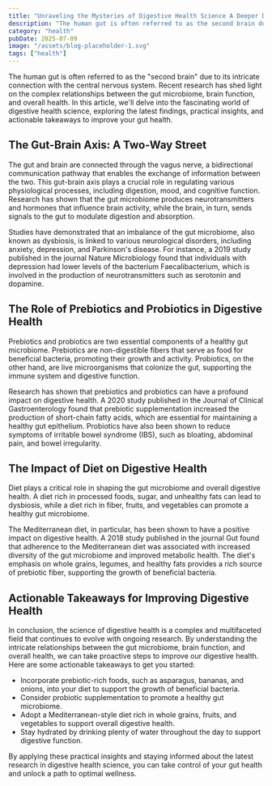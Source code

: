 ```yaml
---
title: "Unraveling the Mysteries of Digestive Health Science A Deeper Dive into the Gut-Brain Connection"
description: "The human gut is often referred to as the second brain due to its intricate connection with the central nervous system. Recent research has shed lig..."
category: "health"
pubDate: 2025-07-09
image: "/assets/blog-placeholder-1.svg"
tags: ["health"]
---
```


The human gut is often referred to as the "second brain" due to its intricate connection with the central nervous system. Recent research has shed light on the complex relationships between the gut microbiome, brain function, and overall health. In this article, we'll delve into the fascinating world of digestive health science, exploring the latest findings, practical insights, and actionable takeaways to improve your gut health.

The Gut-Brain Axis: A Two-Way Street
------------------------------------

The gut and brain are connected through the vagus nerve, a bidirectional communication pathway that enables the exchange of information between the two. This gut-brain axis plays a crucial role in regulating various physiological processes, including digestion, mood, and cognitive function. Research has shown that the gut microbiome produces neurotransmitters and hormones that influence brain activity, while the brain, in turn, sends signals to the gut to modulate digestion and absorption.

Studies have demonstrated that an imbalance of the gut microbiome, also known as dysbiosis, is linked to various neurological disorders, including anxiety, depression, and Parkinson's disease. For instance, a 2019 study published in the journal Nature Microbiology found that individuals with depression had lower levels of the bacterium Faecalibacterium, which is involved in the production of neurotransmitters such as serotonin and dopamine.

The Role of Prebiotics and Probiotics in Digestive Health
---------------------------------------------------

Prebiotics and probiotics are two essential components of a healthy gut microbiome. Prebiotics are non-digestible fibers that serve as food for beneficial bacteria, promoting their growth and activity. Probiotics, on the other hand, are live microorganisms that colonize the gut, supporting the immune system and digestive function.

Research has shown that prebiotics and probiotics can have a profound impact on digestive health. A 2020 study published in the Journal of Clinical Gastroenterology found that prebiotic supplementation increased the production of short-chain fatty acids, which are essential for maintaining a healthy gut epithelium. Probiotics have also been shown to reduce symptoms of irritable bowel syndrome (IBS), such as bloating, abdominal pain, and bowel irregularity.

The Impact of Diet on Digestive Health
-------------------------------------

Diet plays a critical role in shaping the gut microbiome and overall digestive health. A diet rich in processed foods, sugar, and unhealthy fats can lead to dysbiosis, while a diet rich in fiber, fruits, and vegetables can promote a healthy gut microbiome.

The Mediterranean diet, in particular, has been shown to have a positive impact on digestive health. A 2018 study published in the journal Gut found that adherence to the Mediterranean diet was associated with increased diversity of the gut microbiome and improved metabolic health. The diet's emphasis on whole grains, legumes, and healthy fats provides a rich source of prebiotic fiber, supporting the growth of beneficial bacteria.

Actionable Takeaways for Improving Digestive Health
---------------------------------------------------

In conclusion, the science of digestive health is a complex and multifaceted field that continues to evolve with ongoing research. By understanding the intricate relationships between the gut microbiome, brain function, and overall health, we can take proactive steps to improve our digestive health. Here are some actionable takeaways to get you started:

* Incorporate prebiotic-rich foods, such as asparagus, bananas, and onions, into your diet to support the growth of beneficial bacteria.
* Consider probiotic supplementation to promote a healthy gut microbiome.
* Adopt a Mediterranean-style diet rich in whole grains, fruits, and vegetables to support overall digestive health.
* Stay hydrated by drinking plenty of water throughout the day to support digestive function.

By applying these practical insights and staying informed about the latest research in digestive health science, you can take control of your gut health and unlock a path to optimal wellness.